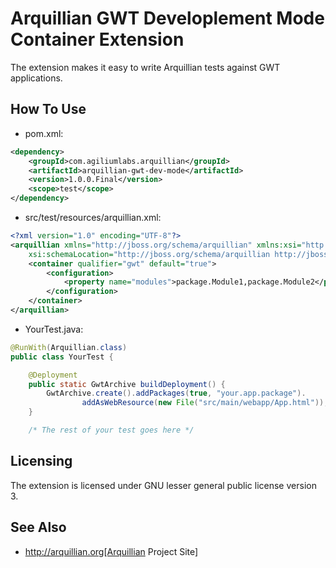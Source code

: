 Arquillian GWT Developlement Mode Container Extension
=====================================================

The extension makes it easy to write Arquillian tests against GWT applications.

How To Use
----------
* pom.xml:
```xml
<dependency>
    <groupId>com.agiliumlabs.arquillian</groupId>
    <artifactId>arquillian-gwt-dev-mode</artifactId>
    <version>1.0.0.Final</version>
    <scope>test</scope>
</dependency>
```

* src/test/resources/arquillian.xml:
```xml
<?xml version="1.0" encoding="UTF-8"?>
<arquillian xmlns="http://jboss.org/schema/arquillian" xmlns:xsi="http://www.w3.org/2001/XMLSchema-instance"
    xsi:schemaLocation="http://jboss.org/schema/arquillian http://jboss.org/schema/arquillian/arquillian_1_0.xsd">
    <container qualifier="gwt" default="true">
    	<configuration>
    		<property name="modules">package.Module1,package.Module2</property>
    	</configuration>
    </container>
</arquillian>
```

* YourTest.java:
```java
@RunWith(Arquillian.class)
public class YourTest {

    @Deployment
    public static GwtArchive buildDeployment() {
        GwtArchive.create().addPackages(true, "your.app.package").
				addAsWebResource(new File("src/main/webapp/App.html"));   
	}

  	/* The rest of your test goes here */
```

Licensing
---------
The extension is licensed under GNU lesser general public license version 3.

See Also
--------
* http://arquillian.org[Arquillian Project Site]
